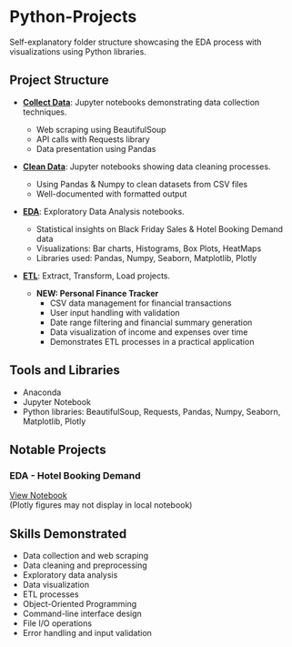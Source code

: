 # Python-Projects

Self-explanatory folder structure showcasing the EDA process with visualizations using Python libraries.

## Project Structure

- **[Collect Data](https://github.com/ShreevaniRao/Python-Projects/tree/main/Collect%20Data)**: Jupyter notebooks demonstrating data collection techniques.
  - Web scraping using BeautifulSoup
  - API calls with Requests library
  - Data presentation using Pandas

- **[Clean Data](https://github.com/ShreevaniRao/Python-Projects/tree/main/Clean%20Data)**: Jupyter notebooks showing data cleaning processes.
  - Using Pandas & Numpy to clean datasets from CSV files
  - Well-documented with formatted output

- **[EDA](https://github.com/ShreevaniRao/Python-Projects/tree/main/EDA)**: Exploratory Data Analysis notebooks.
  - Statistical insights on Black Friday Sales & Hotel Booking Demand data
  - Visualizations: Bar charts, Histograms, Box Plots, HeatMaps
  - Libraries used: Pandas, Numpy, Seaborn, Matplotlib, Plotly

- **[ETL](https://github.com/ShreevaniRao/Python-Projects/tree/main/ETL)**: Extract, Transform, Load projects.
  - **NEW: Personal Finance Tracker**
    - CSV data management for financial transactions
    - User input handling with validation
    - Date range filtering and financial summary generation
    - Data visualization of income and expenses over time
    - Demonstrates ETL processes in a practical application

## Tools and Libraries

- Anaconda
- Jupyter Notebook
- Python libraries: BeautifulSoup, Requests, Pandas, Numpy, Seaborn, Matplotlib, Plotly

## Notable Projects

### EDA - Hotel Booking Demand
[View Notebook](https://nbviewer.org/github/ShreevaniRao/Python-Projects/blob/main/EDA/Hotel%20Booking%20Demand%20-%20EDA.ipynb)  
(Plotly figures may not display in local notebook)

## Skills Demonstrated

- Data collection and web scraping
- Data cleaning and preprocessing
- Exploratory data analysis
- Data visualization
- ETL processes
- Object-Oriented Programming
- Command-line interface design
- File I/O operations
- Error handling and input validation
